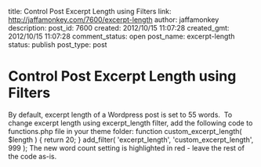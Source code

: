 title: Control Post Excerpt Length using Filters
link: http://jaffamonkey.com/7600/excerpt-length
author: jaffamonkey
description: 
post_id: 7600
created: 2012/10/15 11:07:28
created_gmt: 2012/10/15 11:07:28
comment_status: open
post_name: excerpt-length
status: publish
post_type: post

# Control Post Excerpt Length using Filters

By default, excerpt length of a Wordpress post is set to 55 words.  To change excerpt length using excerpt_length filter, add the following code to functions.php file in your theme folder: function custom_excerpt_length( $length ) { return 20; } add_filter( 'excerpt_length', 'custom_excerpt_length', 999 ); The new word count setting is highlighted in red - leave the rest of the code as-is.